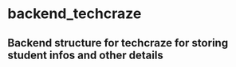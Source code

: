 # backend_techcraze

## Backend structure for techcraze for storing student infos and other details
